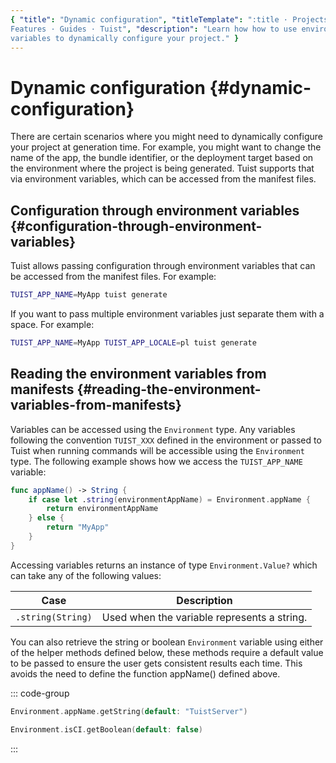 ```yaml
---
{ "title": "Dynamic configuration", "titleTemplate": ":title · Projects ·
Features · Guides · Tuist", "description": "Learn how how to use environment
variables to dynamically configure your project." }
---
```

# Dynamic configuration {#dynamic-configuration}

There are certain scenarios where you might need to dynamically configure your
project at generation time. For example, you might want to change the name of
the app, the bundle identifier, or the deployment target based on the
environment where the project is being generated. Tuist supports that via
environment variables, which can be accessed from the manifest files.

## Configuration through environment variables {#configuration-through-environment-variables}

Tuist allows passing configuration through environment variables that can be
accessed from the manifest files. For example:

```bash
TUIST_APP_NAME=MyApp tuist generate
```

If you want to pass multiple environment variables just separate them with a
space. For example:

```bash
TUIST_APP_NAME=MyApp TUIST_APP_LOCALE=pl tuist generate
```

## Reading the environment variables from manifests {#reading-the-environment-variables-from-manifests}

Variables can be accessed using the
<LocalizedLink href="/references/project-description/enums/environment">`Environment`</LocalizedLink>
type. Any variables following the convention `TUIST_XXX` defined in the
environment or passed to Tuist when running commands will be accessible using
the `Environment` type. The following example shows how we access the
`TUIST_APP_NAME` variable:

```swift
func appName() -> String {
    if case let .string(environmentAppName) = Environment.appName {
        return environmentAppName
    } else {
        return "MyApp"
    }
}
```

Accessing variables returns an instance of type `Environment.Value?` which can
take any of the following values:

| Case              | Description                                 |
| ----------------- | ------------------------------------------- |
| `.string(String)` | Used when the variable represents a string. |

You can also retrieve the string or boolean `Environment` variable using either
of the helper methods defined below, these methods require a default value to be
passed to ensure the user gets consistent results each time. This avoids the
need to define the function appName() defined above.

::: code-group

```swift [String]
Environment.appName.getString(default: "TuistServer")
```

```swift [Boolean]
Environment.isCI.getBoolean(default: false)
```
:::
